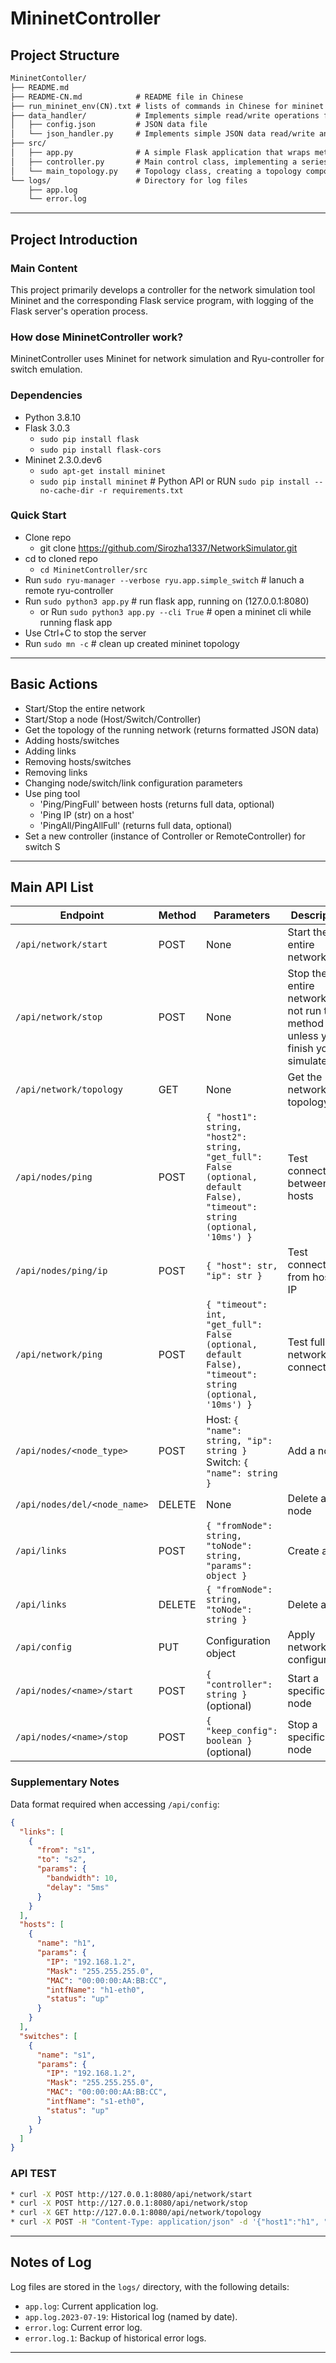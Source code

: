 # MininetController

## Project Structure
```markdown
MininetContoller/
├── README.md
├── README-CN.md            # README file in Chinese
├── run_mininet_env(CN).txt # lists of commands in Chinese for mininet controll
├── data_handler/           # Implements simple read/write operations for JSON data files
│   ├── config.json         # JSON data file
│   └── json_handler.py     # Implements simple JSON data read/write and sending to a specified IP
├── src/
│   ├── app.py              # A simple Flask application that wraps methods from controller.py into HTTP requests for frontend access
│   ├── controller.py       # Main control class, implementing a series of Mininet controls and access logic, encapsulating common methods from Mininet's net class
│   └── main_topology.py    # Topology class, creating a topology composed of Hosts, Switches, Controllers, and Links, and returning the corresponding Mininet net object
└── logs/                   # Directory for log files
    ├── app.log
    └── error.log
```

---

## Project Introduction

### Main Content
This project primarily develops a controller for the network simulation tool Mininet and the corresponding Flask service program, with logging of the Flask server's operation process.

### How dose MininetController work?
MininetController uses Mininet for network simulation and Ryu-controller for switch emulation.

### Dependencies
* Python 3.8.10
* Flask 3.0.3
  * `sudo pip install flask`
  * `sudo pip install flask-cors`
* Mininet 2.3.0.dev6
  * `sudo apt-get install mininet`
  * `sudo pip install mininet`                            # Python API
or RUN `sudo pip install --no-cache-dir -r requirements.txt`

### Quick Start
* Clone repo
  * git clone https://github.com/Sirozha1337/NetworkSimulator.git
* cd to cloned repo
  * `cd MininetController/src`
* Run `sudo ryu-manager --verbose ryu.app.simple_switch`   # lanuch a remote ryu-controller
* Run `sudo python3 app.py`                                # run flask app, running on (127.0.0.1:8080)
  * or Run `sudo python3 app.py --cli True`                # open a mininet cli while running flask app
* Use Ctrl+C to stop the server
* Run `sudo mn -c`                                         # clean up created mininet topology

---

## Basic Actions
* Start/Stop the entire network
* Start/Stop a node (Host/Switch/Controller)
* Get the topology of the running network (returns formatted JSON data)
* Adding hosts/switches
* Adding links
* Removing hosts/switches
* Removing links
* Changing node/switch/link configuration parameters
* Use ping tool
  * 'Ping/PingFull' between hosts (returns full data, optional)
  * 'Ping IP (str) on a host'
  * 'PingAll/PingAllFull' (returns full data, optional)
* Set a new controller (instance of Controller or RemoteController) for switch S

---

## Main API List

| Endpoint | Method | Parameters | Description |
| ---- | ---- | ---- | ---- |
| `/api/network/start` | POST | None | Start the entire network |
| `/api/network/stop` | POST | None | Stop the entire network,Do not run the method unless you finish your simulate |
| `/api/network/topology` | GET | None | Get the network topology |
| `/api/nodes/ping` | POST | `{ "host1": string, "host2": string, "get_full": False (optional, default False), "timeout": string (optional, '10ms') }` | Test connectivity between hosts |
| `/api/nodes/ping/ip` | POST | `{ "host": str, "ip": str }` | Test connectivity from host to IP |
| `/api/network/ping` | POST | `{ "timeout": int, "get_full": False (optional, default False), "timeout": string (optional, '10ms') }` | Test full network connectivity |
| `/api/nodes/<node_type>` | POST | Host: `{ "name": string, "ip": string }`<br>Switch: `{ "name": string }` | Add a node |
| `/api/nodes/del/<node_name>` | DELETE | None | Delete a node |
| `/api/links` | POST | `{ "fromNode": string, "toNode": string, "params": object }` | Create a link |
| `/api/links` | DELETE | `{ "fromNode": string, "toNode": string }` | Delete a link |
| `/api/config` | PUT | Configuration object | Apply network configuration |
| `/api/nodes/<name>/start` | POST | `{ "controller": string }` (optional) | Start a specific node |
| `/api/nodes/<name>/stop` | POST | `{ "keep_config": boolean }` (optional) | Stop a specific node |

### Supplementary Notes
Data format required when accessing `/api/config`:
```json
{
  "links": [
    {
      "from": "s1",
      "to": "s2",
      "params": {
        "bandwidth": 10,
        "delay": "5ms"
      }
    }
  ],
  "hosts": [
    {
      "name": "h1",
      "params": {
        "IP": "192.168.1.2",
        "Mask": "255.255.255.0",
        "MAC": "00:00:00:AA:BB:CC",
        "intfName": "h1-eth0",
        "status": "up"
      }
    }
  ],
  "switches": [
    {
      "name": "s1",
      "params": {
        "IP": "192.168.1.2",
        "Mask": "255.255.255.0",
        "MAC": "00:00:00:AA:BB:CC",
        "intfName": "s1-eth0",
        "status": "up"
      }
    }
  ]
}
```
### API TEST
```bash
* curl -X POST http://127.0.0.1:8080/api/network/start
* curl -X POST http://127.0.0.1:8080/api/network/stop
* curl -X GET http://127.0.0.1:8080/api/network/topology
* curl -X POST -H "Content-Type: application/json" -d '{"host1":"h1", "host2":"h8"}' http://localhost:8080/api/nodes/ping
```
---

## Notes of Log
Log files are stored in the `logs/` directory, with the following details:
- `app.log`: Current application log.
- `app.log.2023-07-19`: Historical log (named by date).
- `error.log`: Current error log.
- `error.log.1`: Backup of historical error logs.

---

